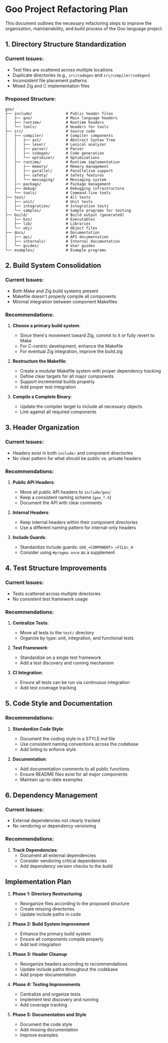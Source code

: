 # Goo Project Refactoring Plan

This document outlines the necessary refactoring steps to improve the organization, maintainability, and build process of the Goo language project.

## 1. Directory Structure Standardization

### Current Issues:
- Test files are scattered across multiple locations
- Duplicate directories (e.g., `src/codegen` and `src/compiler/codegen`)
- Inconsistent file placement patterns
- Mixed Zig and C implementation files

### Proposed Structure:
```
goo/
├── include/               # Public header files
│   ├── goo/               # Main language headers
│   ├── runtime/           # Runtime headers
│   └── tools/             # Headers for tools
├── src/                   # Source code
│   ├── compiler/          # Compiler components
│   │   ├── ast/           # Abstract Syntax Tree
│   │   ├── lexer/         # Lexical analyzer
│   │   ├── parser/        # Parser
│   │   ├── codegen/       # Code generation
│   │   └── optimizer/     # Optimizations
│   ├── runtime/           # Runtime implementation
│   │   ├── memory/        # Memory management
│   │   ├── parallel/      # Parallelism support
│   │   ├── safety/        # Safety features
│   │   └── messaging/     # Messaging system
│   ├── package/           # Package management
│   ├── debug/             # Debugging infrastructure
│   └── tools/             # Command-line tools
├── test/                  # All tests
│   ├── unit/              # Unit tests
│   ├── integration/       # Integration tests
│   └── samples/           # Sample programs for testing
├── build/                 # Build output (generated)
│   ├── bin/               # Executables
│   ├── lib/               # Libraries
│   └── obj/               # Object files
├── docs/                  # Documentation
│   ├── api/               # API documentation
│   ├── internals/         # Internal documentation
│   └── guides/            # User guides
└── examples/              # Example programs
```

## 2. Build System Consolidation

### Current Issues:
- Both Make and Zig build systems present
- Makefile doesn't properly compile all components
- Minimal integration between component Makefiles

### Recommendations:
1. **Choose a primary build system**:
   - Since there's movement toward Zig, commit to it or fully revert to Make
   - For C-centric development, enhance the Makefile
   - For eventual Zig integration, improve the build.zig

2. **Restructure the Makefile**:
   - Create a modular Makefile system with proper dependency tracking
   - Define clear targets for all major components
   - Support incremental builds properly
   - Add proper test integration

3. **Compile a Complete Binary**:
   - Update the compiler target to include all necessary objects
   - Link against all required components

## 3. Header Organization

### Current Issues:
- Headers exist in both `include/` and component directories
- No clear pattern for what should be public vs. private headers

### Recommendations:
1. **Public API Headers**:
   - Move all public API headers to `include/goo/`
   - Keep a consistent naming scheme (`goo_*.h`)
   - Document the API with clear comments

2. **Internal Headers**:
   - Keep internal headers within their component directories
   - Use a different naming pattern for internal-only headers

3. **Include Guards**:
   - Standardize include guards: `GOO_<COMPONENT>_<FILE>_H`
   - Consider using `#pragma once` as a supplement

## 4. Test Structure Improvements

### Current Issues:
- Tests scattered across multiple directories
- No consistent test framework usage

### Recommendations:
1. **Centralize Tests**:
   - Move all tests to the `test/` directory
   - Organize by type: unit, integration, and functional tests

2. **Test Framework**:
   - Standardize on a single test framework
   - Add a test discovery and running mechanism

3. **CI Integration**:
   - Ensure all tests can be run via continuous integration
   - Add test coverage tracking

## 5. Code Style and Documentation

### Recommendations:
1. **Standardize Code Style**:
   - Document the coding style in a STYLE.md file
   - Use consistent naming conventions across the codebase
   - Add linting to enforce style

2. **Documentation**:
   - Add documentation comments to all public functions
   - Ensure README files exist for all major components
   - Maintain up-to-date examples

## 6. Dependency Management

### Current Issues:
- External dependencies not clearly tracked
- No vendoring or dependency versioning

### Recommendations:
1. **Track Dependencies**:
   - Document all external dependencies
   - Consider vendoring critical dependencies
   - Add dependency version checks to the build

## Implementation Plan

1. **Phase 1: Directory Restructuring**
   - Reorganize files according to the proposed structure
   - Create missing directories
   - Update include paths in code

2. **Phase 2: Build System Improvement**
   - Enhance the primary build system
   - Ensure all components compile properly
   - Add test integration

3. **Phase 3: Header Cleanup**
   - Reorganize headers according to recommendations
   - Update include paths throughout the codebase
   - Add proper documentation

4. **Phase 4: Testing Improvements**
   - Centralize and organize tests
   - Implement test discovery and running
   - Add coverage tracking

5. **Phase 5: Documentation and Style**
   - Document the code style
   - Add missing documentation
   - Improve examples 